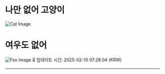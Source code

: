 
# 나만 없어 고양이

![Cat Image](https://cdn2.thecatapi.com/images/MTY4MTIyNA.jpg)

# 여우도 없어
![Fox Image](https://randomfox.ca/images/61.jpg)
⏳ 업데이트 시간: 2025-02-10 07:28:04 (KRW)

---
